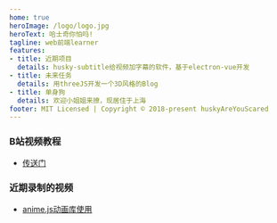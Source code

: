 ```yaml
---
home: true
heroImage: /logo/logo.jpg
heroText: 哈士奇你怕吗!
tagline: web前端learner
features:
- title: 近期项目
  details: husky-subtitle给视频加字幕的软件，基于electron-vue开发
- title: 未来任务
  details: 用threeJS开发一个3D风格的Blog
- title: 单身狗
  details: 欢迎小姐姐来撩，现居住于上海
footer: MIT Licensed | Copyright © 2018-present huskyAreYouScared
---
```


### B站视频教程
* [传送门](https://space.bilibili.com/28125784)

### 近期录制的视频
* [anime.js动画库使用](https://www.bilibili.com/video/av74622855)